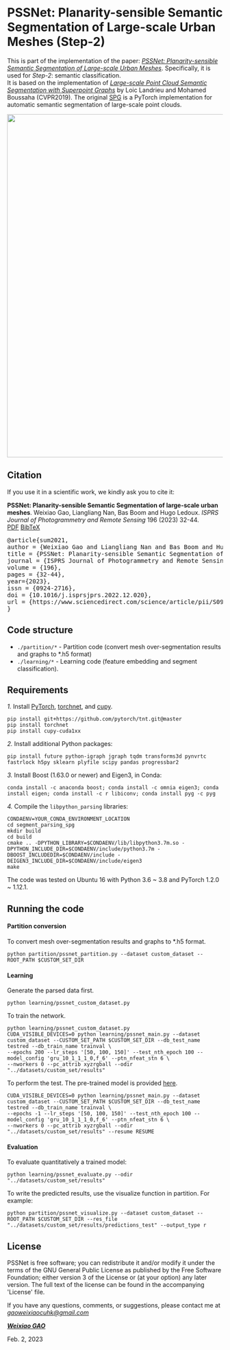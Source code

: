 
# PSSNet: **P**lanarity-sensible **S**emantic **S**egmentation of Large-scale Urban Meshes (Step-2)

This is part of the implementation of the paper: [*PSSNet: Planarity-sensible Semantic Segmentation of Large-scale Urban Meshes*](https://www.sciencedirect.com/science/article/pii/S0924271622003355). 
Specifically, it is used for *Step-2*: semantic classification.    
It is based on the implementation of [*Large-scale Point Cloud Semantic Segmentation with Superpoint Graphs*](https://openaccess.thecvf.com/content_cvpr_2018/papers/Landrieu_Large-Scale_Point_Cloud_CVPR_2018_paper.pdf) by Loic Landrieu and Mohamed Boussaha (CVPR2019).
The original [SPG](https://github.com/loicland/superpoint_graph) is a PyTorch implementation for automatic semantic segmentation of large-scale point clouds.

<div align="center">    
<img src="../images/step2.png" width="800px" />
</div>

## Citation

If you use it in a scientific work, we kindly ask you to cite it:

<div class="filteredelement"><strong>PSSNet: Planarity-sensible Semantic Segmentation of large-scale urban meshes</strong>. Weixiao Gao, Liangliang Nan, Bas Boom and Hugo Ledoux. <em> ISPRS Journal of Photogrammetry and Remote Sensing</em> 196 (2023) 32-44. <br/><a href="https://www.sciencedirect.com/science/article/pii/S0924271622003355"><i class="fas fa-external-link-alt"></i> PDF</a> <a href="#myref" data-toggle="collapse"><i class="fas fa-caret-square-down"></i> BibTeX</a> <div id="myref" class="collapse" tabindex="-1"><pre class="bibtex">@article{sum2021,
author = {Weixiao Gao and Liangliang Nan and Bas Boom and Hugo Ledoux},
title = {PSSNet: Planarity-sensible Semantic Segmentation of large-scale urban meshes},
journal = {ISPRS Journal of Photogrammetry and Remote Sensing},
volume = {196},
pages = {32-44},
year={2023},
issn = {0924-2716},
doi = {10.1016/j.isprsjprs.2022.12.020},
url = {https://www.sciencedirect.com/science/article/pii/S0924271622003355},
}
</pre></div></div>

## Code structure
* `./partition/*` - Partition code (convert mesh over-segmentation results and graphs to *.h5 format)
* `./learning/*` - Learning code (feature embedding and segment classification).

## Requirements 

*1.* Install [PyTorch](https://pytorch.org), [torchnet](https://github.com/pytorch/tnt), and [cupy](https://docs.cupy.dev/en/stable/install.html).
```
pip install git+https://github.com/pytorch/tnt.git@master
pip install torchnet
pip install cupy-cuda1xx
``` 

*2.* Install additional Python packages:
```
pip install future python-igraph jgraph tqdm transforms3d pynvrtc fastrlock h5py sklearn plyfile scipy pandas progressbar2
```

*3.* Install Boost (1.63.0 or newer) and Eigen3, in Conda:<br>
```
conda install -c anaconda boost; conda install -c omnia eigen3; conda install eigen; conda install -c r libiconv; conda install pyg -c pyg
```

*4.* Compile the ```libpython_parsing``` libraries:
```
CONDAENV=YOUR_CONDA_ENVIRONMENT_LOCATION
cd segment_parsing_spg
mkdir build
cd build
cmake .. -DPYTHON_LIBRARY=$CONDAENV/lib/libpython3.7m.so -DPYTHON_INCLUDE_DIR=$CONDAENV/include/python3.7m -DBOOST_INCLUDEDIR=$CONDAENV/include -DEIGEN3_INCLUDE_DIR=$CONDAENV/include/eigen3
make
```
The code was tested on Ubuntu 16 with Python 3.6 ~ 3.8 and PyTorch 1.2.0 ~ 1.12.1.

## Running the code

#### Partition conversion
To convert mesh over-segmentation results and graphs to *.h5 format.
```
python partition/pssnet_partition.py --dataset custom_dataset --ROOT_PATH $CUSTOM_SET_DIR
``` 

#### Learning
Generate the parsed data first.
```
python learning/pssnet_custom_dataset.py
```

To train the network.
```
python learning/pssnet_custom_dataset.py
CUDA_VISIBLE_DEVICES=0 python learning/pssnet_main.py --dataset custom_dataset --CUSTOM_SET_PATH $CUSTOM_SET_DIR --db_test_name testred --db_train_name trainval \
--epochs 200 --lr_steps '[50, 100, 150]' --test_nth_epoch 100 --model_config 'gru_10_1_1_1_0,f_6' --ptn_nfeat_stn 6 \
--nworkers 0 --pc_attrib xyzrgball --odir "../datasets/custom_set/results"
```

To perform the test. The pre-trained model is provided [here](https://surfdrive.surf.nl/files/index.php/s/h9w1dkdEDA45Q2V).
```
CUDA_VISIBLE_DEVICES=0 python learning/pssnet_main.py --dataset custom_dataset --CUSTOM_SET_PATH $CUSTOM_SET_DIR --db_test_name testred --db_train_name trainval \
--epochs -1 --lr_steps '[50, 100, 150]' --test_nth_epoch 100 --model_config 'gru_10_1_1_1_0,f_6' --ptn_nfeat_stn 6 \
--nworkers 0 --pc_attrib xyzrgball --odir "../datasets/custom_set/results" --resume RESUME
```
#### Evaluation

To evaluate quantitatively a trained model: 
```
python learning/pssnet_evaluate.py --odir "../datasets/custom_set/results"
``` 

To write the predicted results, use the visualize function in partition. For example:
```
python partition/pssnet_visualize.py --dataset custom_dataset --ROOT_PATH $CUSTOM_SET_DIR --res_file "../datasets/custom_set/results/predictions_test" --output_type r
```

## License
PSSNet is free software; you can redistribute it and/or modify it under the terms of the 
GNU General Public License as published by the Free Software Foundation; either version 3
of the License or (at your option) any later version. The full text of the license can be
found in the accompanying 'License' file.

If you have any questions, comments, or suggestions, please contact me at <i>gaoweixiaocuhk@gmail.com</i>

[<b><i>Weixiao GAO</i></b>](https://3d.bk.tudelft.nl/weixiao/)

Feb. 2, 2023

